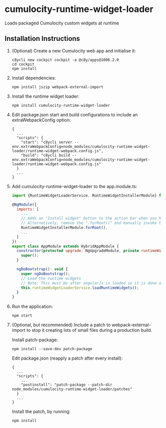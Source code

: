 # cumulocity-runtime-widget-loader
Loads packaged Cumulocity custom widgets at runtime

## Installation Instructions
1. (Optional) Create a new Cumulocity web app and initialise it:
   ```
   c8ycli new cockpit cockpit -a @c8y/apps@1006.2.0
   cd cockpit
   npm install
   ```
2. Install dependencies:
   ```
   npm install jszip webpack-external-import
   ```
2. Install the runtime widget loader:
   ```
   npm install cumulocity-runtime-widget-loader
   ```
3. Edit package.json start and build configurations to include an extraWebpackConfig option:
   ```
   {
     ...
     "scripts": {
       "start": "c8ycli server --env.extraWebpackConfig=node_modules/cumulocity-runtime-widget-loader/runtime-widget-webpack.config.js",
       "build": "c8ycli build --env.extraWebpackConfig=node_modules/cumulocity-runtime-widget-loader/runtime-widget-webpack.config.js"
     }
     ...
   }
   ```
4. Add cumulocity-runtime-widget-loader to the app.module.ts:
   ```javascript
   import {RuntimeWidgetLoaderService, RuntimeWidgetInstallerModule} from "cumulocity-runtime-widget-loader";
   
   @NgModule({
     imports: [
       ...
       // Adds an "Install widget" button to the action bar when you have a dashboard open.
       // Alternatively, remove the ".forRoot()" and manually invoke the RuntimeWidgetInstallerModalService#show() method
       RuntimeWidgetInstallerModule.forRoot(),
       ...
     ]
   })
   export class AppModule extends HybridAppModule {
     constructor(protected upgrade: NgUpgradeModule, private runtimeWidgetLoaderService: RuntimeWidgetLoaderService) {
       super();
     }
   
     ngDoBootstrap(): void {
       super.ngDoBootstrap();
       // Load the runtime widgets
       // Note: This must be after angularJs is loaded so it is done after bootstrapping
       this.runtimeWidgetLoaderService.loadRuntimeWidgets();
     }
   }

   ```
5. Run the application:
   ```
   npm start
   ```
6. (Optional, but recommended) Include a patch to webpack-external-import to stop it creating lots of small files during a production build.
   
   Install patch-package:
   ```
   npm install --save-dev patch-package
   ```
   Edit package.json (reapply a patch after every install):
   ```
   {
     ...
     "scripts": {
       ...
       "postinstall": "patch-package --patch-dir node_modules/cumulocity-runtime-widget-loader/patches"
     }
     ...
   }
   ```
   Install the patch, by running:
   ```
   npm install
   ```
